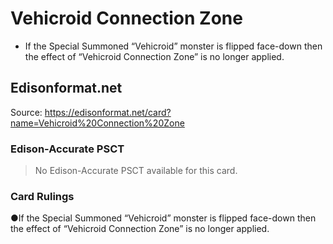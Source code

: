 # Vehicroid Connection Zone

*   If the Special Summoned “Vehicroid” monster is flipped face-down then the effect of “Vehicroid Connection Zone” is no longer applied.

## Edisonformat.net

Source: https://edisonformat.net/card?name=Vehicroid%20Connection%20Zone

### Edison-Accurate PSCT

> No Edison-Accurate PSCT available for this card.

### Card Rulings

●If the Special Summoned “Vehicroid” monster is flipped face-down then the effect of “Vehicroid Connection Zone” is no longer applied.
            